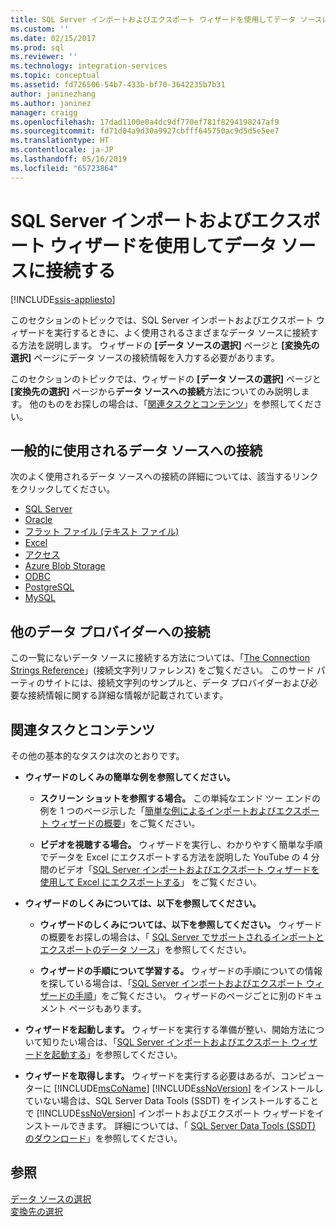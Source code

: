 ```yaml
---
title: SQL Server インポートおよびエクスポート ウィザードを使用してデータ ソースに接続する | Microsoft Docs
ms.custom: ''
ms.date: 02/15/2017
ms.prod: sql
ms.reviewer: ''
ms.technology: integration-services
ms.topic: conceptual
ms.assetid: fd726506-54b7-433b-bf70-3642235b7b31
author: janinezhang
ms.author: janinez
manager: craigg
ms.openlocfilehash: 17dad1100e0a4dc9df770ef781f8294198247af9
ms.sourcegitcommit: fd71d04a9d30a9927cbfff645750ac9d5d5e5ee7
ms.translationtype: HT
ms.contentlocale: ja-JP
ms.lasthandoff: 05/16/2019
ms.locfileid: "65723864"
---
```

# <a name="connect-to-data-sources-with-the-sql-server-import-and-export-wizard"></a>SQL Server インポートおよびエクスポート ウィザードを使用してデータ ソースに接続する

[!INCLUDE[ssis-appliesto](../../includes/ssis-appliesto-ssvrpluslinux-asdb-asdw-xxx.md)]


このセクションのトピックでは、SQL Server インポートおよびエクスポート ウィザードを実行するときに、よく使用されるさまざまなデータ ソースに接続する方法を説明します。 ウィザードの **[データ ソースの選択]** ページと **[変換先の選択]** ページにデータ ソースの接続情報を入力する必要があります。

このセクションのトピックでは、ウィザードの **[データ ソースの選択]** ページと **[変換先の選択]** ページから**データ ソースへの接続**方法についてのみ説明します。 他のものをお探しの場合は、「[関連タスクとコンテンツ](#related)」を参照してください。

## <a name="connect-to-a-commonly-used-data-source"></a>一般的に使用されるデータ ソースへの接続
次のよく使用されるデータ ソースへの接続の詳細については、該当するリンクをクリックしてください。
-   [SQL Server](../../integration-services/import-export-data/connect-to-a-sql-server-data-source-sql-server-import-and-export-wizard.md)
-   [Oracle](../../integration-services/import-export-data/connect-to-an-oracle-data-source-sql-server-import-and-export-wizard.md)
-   [フラット ファイル (テキスト ファイル)](../../integration-services/import-export-data/connect-to-a-flat-file-data-source-sql-server-import-and-export-wizard.md)
-   [Excel](../../integration-services/import-export-data/connect-to-an-excel-data-source-sql-server-import-and-export-wizard.md)
-   [アクセス](../../integration-services/import-export-data/connect-to-an-access-data-source-sql-server-import-and-export-wizard.md)
-   [Azure Blob Storage](../../integration-services/import-export-data/connect-to-azure-blob-storage-sql-server-import-and-export-wizard.md)
-   [ODBC](../../integration-services/import-export-data/connect-to-an-odbc-data-source-sql-server-import-and-export-wizard.md)
-   [PostgreSQL](../../integration-services/import-export-data/connect-to-a-postgresql-data-source-sql-server-import-and-export-wizard.md)
-   [MySQL](../../integration-services/import-export-data/connect-to-a-mysql-data-source-sql-server-import-and-export-wizard.md)

## <a name="connect-to-other-data-providers"></a>他のデータ プロバイダーへの接続
この一覧にないデータ ソースに接続する方法については、「[The Connection Strings Reference](https://www.connectionstrings.com/)」(接続文字列リファレンス) をご覧ください。 このサード パーティのサイトには、接続文字列のサンプルと、データ プロバイダーおよび必要な接続情報に関する詳細な情報が記載されています。

## <a name="related"></a> 関連タスクとコンテンツ  
その他の基本的なタスクは次のとおりです。
-   **ウィザードのしくみの簡単な例を参照してください。**

    -   **スクリーン ショットを参照する場合。** この単純なエンド ツー エンドの例を 1 つのページ示した「[簡単な例によるインポートおよびエクスポート ウィザードの概要](../../integration-services/import-export-data/get-started-with-this-simple-example-of-the-import-and-export-wizard.md)」をご覧ください。

    -   **ビデオを視聴する場合。** ウィザードを実行し、わかりやすく簡単な手順でデータを Excel にエクスポートする方法を説明した YouTube の 4 分間のビデオ「[SQL Server インポートおよびエクスポート ウィザードを使用して Excel にエクスポートする](https://go.microsoft.com/fwlink/?linkid=829049)」 をご覧ください。

-   **ウィザードのしくみについては、以下を参照してください。**

    -   **ウィザードのしくみについては、以下を参照してください。** ウィザードの概要をお探しの場合は、「 [SQL Server でサポートされるインポートとエクスポートのデータ ソース](../../integration-services/import-export-data/import-and-export-data-with-the-sql-server-import-and-export-wizard.md)」を参照してください。

    -   **ウィザードの手順について学習する。** ウィザードの手順についての情報を探している場合は、「[SQL Server インポートおよびエクスポート ウィザードの手順](../../integration-services/import-export-data/steps-in-the-sql-server-import-and-export-wizard.md)」をご覧ください。 ウィザードのページごとに別のドキュメント ページもあります。

-   **ウィザードを起動します。** ウィザードを実行する準備が整い、開始方法について知りたい場合は、「[SQL Server インポートおよびエクスポート ウィザードを起動する](../../integration-services/import-export-data/start-the-sql-server-import-and-export-wizard.md)」を参照してください。

-   **ウィザードを取得します。** ウィザードを実行する必要はあるが、コンピューターに [!INCLUDE[msCoName](../../includes/msconame-md.md)] [!INCLUDE[ssNoVersion](../../includes/ssnoversion-md.md)] をインストールしていない場合は、SQL Server Data Tools (SSDT) をインストールすることで [!INCLUDE[ssNoVersion](../../includes/ssnoversion-md.md)] インポートおよびエクスポート ウィザードをインストールできます。 詳細については、「 [SQL Server Data Tools (SSDT) のダウンロード](https://msdn.microsoft.com/library/mt204009.aspx)」を参照してください。

## <a name="see-also"></a>参照
[データ ソースの選択](../../integration-services/import-export-data/choose-a-data-source-sql-server-import-and-export-wizard.md)  
[変換先の選択](../../integration-services/import-export-data/choose-a-destination-sql-server-import-and-export-wizard.md)


